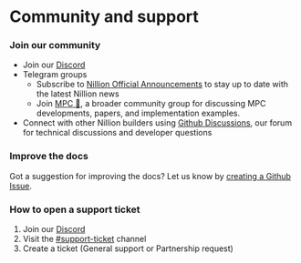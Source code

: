 # Community and support

### Join our community

- Join our [Discord](https://discord.com/invite/nillionnetwork)
- Telegram groups
  - Subscribe to [Nillion Official Announcements](https://t.me/nillionofficialannouncements) to stay up to date with the latest Nillion news
  - Join [MPC 👀](https://t.me/Multipartycomputation), a broader community group for discussing MPC developments, papers, and implementation examples.
- Connect with other Nillion builders using [Github Discussions](https://github.com/orgs/nillion-oss/discussions?discussions_q=), our forum for technical discussions and developer questions

### Improve the docs

Got a suggestion for improving the docs? Let us know by [creating a Github Issue](https://github.com/nillion-oss/nillion-docs/issues/new?assignees=&labels=documentation&projects=&template=improve-documentation.md&title=%5BDOCS%5D).

### How to open a support ticket

1. Join our [Discord](https://discord.com/invite/nillionnetwork)
2. Visit the [#support-ticket](https://discord.com/channels/905926225120338000/927874817355563018) channel
3. Create a ticket (General support or Partnership request)
